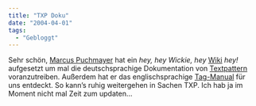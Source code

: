 ```yaml
---
title: "TXP Doku"
date: "2004-04-01"
tags:
  - "Gebloggt"
---
```


Sehr schön, [Marcus Puchmayer](http://www.mapu.de/article/778/deutsche-textpattern-dokumentation "mapu.de") hat ein _hey, hey Wickie, hey_ [Wiki](http://www.mapu.de/wiki/TextPatternDoku) _hey!_ aufgesetzt um mal die deutschsprachige Dokumentation von [Textpattern](http://textpattern.com) voranzutreiben. Außerdem hat er das englischsprachige [Tag-Manual](http://kusor.com/en/txptagmanual/) für uns entdeckt. So kann’s ruhig weitergehen in Sachen TXP. Ich hab ja im Moment nicht mal Zeit zum updaten…
